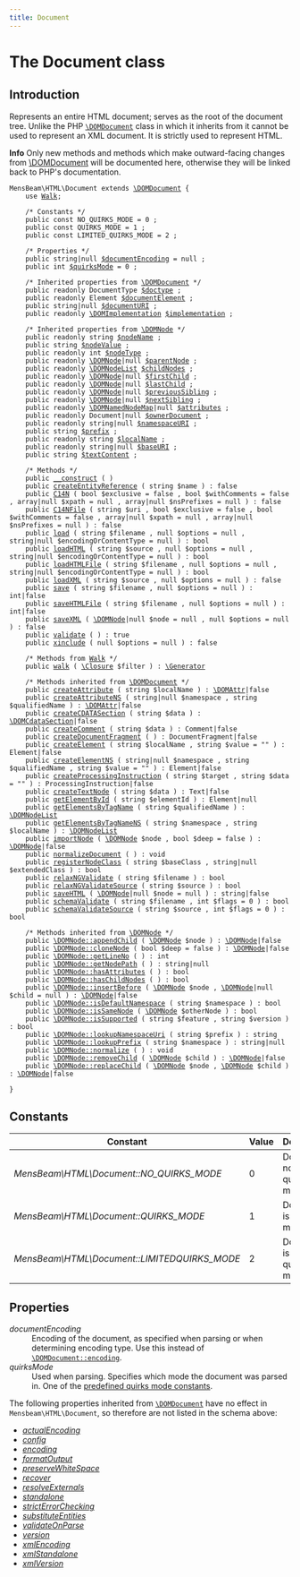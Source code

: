 ```yaml
---
title: Document
---
```


# The Document class #

## Introduction ##

Represents an entire HTML document; serves as the root of the document tree. Unlike the PHP [`\DOMDocument`](https://www.php.net/manual/en/class.domdocument.php) class in which it inherits from it cannot be used to represent an XML document. It is strictly used to represent HTML.

<div class="info"><p><strong>Info</strong> Only new methods and methods which make outward-facing changes from <a href="https://www.php.net/manual/en/class.domdocument.php">\DOMDocument</a> will be documented here, otherwise they will be linked back to PHP's documentation.</p></div>

<pre><code class="php">MensBeam\HTML\Document extends <a href="https://www.php.net/manual/en/class.domdocument.php">\DOMDocument</a> {
    use <a href="../Walk/index.html">Walk</a>;

    /* Constants */
    public const NO_QUIRKS_MODE = 0 ;
    public const QUIRKS_MODE = 1 ;
    public const LIMITED_QUIRKS_MODE = 2 ;

    /* Properties */
    public string|null <a href="#document-props-documentencoding">$documentEncoding</a> = null ;
    public int <a href="#document-props-quirksmode">$quirksMode</a> = 0 ;

    /* Inherited properties from <a href="https://www.php.net/manual/en/class.domdocument.php">\DOMDocument</a> */
    public readonly DocumentType <a href="https://www.php.net/manual/en/class.domdocument.php#domdocument.props.doctype">$doctype</a> ;
    public readonly Element <a href="https://www.php.net/manual/en/class.domdocument.php#domdocument.props.documentelement">$documentElement</a> ;
    public string|null <a href="https://www.php.net/manual/en/class.domdocument.php#domdocument.props.documenturi">$documentURI</a> ;
    public readonly <a href="https://www.php.net/manual/en/class.domimplementation.php">\DOMImplementation</a> <a href="https://www.php.net/manual/en/class.domdocument.php#domdocument.props.implementation">$implementation</a> ;

    /* Inherited properties from <a href="https://www.php.net/manual/en/class.domnode.php">\DOMNode</a> */
    public readonly string <a href="https://www.php.net/manual/en/class.domnode.php#domnode.props.nodename">$nodeName</a> ;
    public string <a href="https://www.php.net/manual/en/class.domnode.php#domnode.props.nodevalue">$nodeValue</a> ;
    public readonly int <a href="https://www.php.net/manual/en/class.domnode.php#domnode.props.nodetype">$nodeType</a> ;
    public readonly <a href="https://www.php.net/manual/en/class.domnode.php">\DOMNode</a>|null <a href="https://www.php.net/manual/en/class.domnode.php#domnode.props.parentnode">$parentNode</a> ;
    public readonly <a href="https://www.php.net/manual/en/class.domnodelist.php">\DOMNodeList</a> <a href="https://www.php.net/manual/en/class.domnode.php#domnode.props.childnodes">$childNodes</a> ;
    public readonly <a href="https://www.php.net/manual/en/class.domnode.php">\DOMNode</a>|null <a href="https://www.php.net/manual/en/class.domnode.php#domnode.props.firstchild">$firstChild</a> ;
    public readonly <a href="https://www.php.net/manual/en/class.domnode.php">\DOMNode</a>|null <a href="https://www.php.net/manual/en/class.domnode.php#domnode.props.lastchild">$lastChild</a> ;
    public readonly <a href="https://www.php.net/manual/en/class.domnode.php">\DOMNode</a>|null <a href="https://www.php.net/manual/en/class.domnode.php#domnode.props.previoussibling">$previousSibling</a> ;
    public readonly <a href="https://www.php.net/manual/en/class.domnode.php">\DOMNode</a>|null <a href="https://www.php.net/manual/en/class.domnode.php#domnode.props.nextsibling">$nextSibling</a> ;
    public readonly <a href="https://www.php.net/manual/en/class.domnamednodemap.php">\DOMNamedNodeMap</a>|null <a href="https://www.php.net/manual/en/class.domnode.php#domnode.props.attributes">$attributes</a> ;
    public readonly Document|null <a href="https://www.php.net/manual/en/class.domnode.php#domnode.props.ownerdocument">$ownerDocument</a> ;
    public readonly string|null <a href="https://www.php.net/manual/en/class.domnode.php#domnode.props.namespaceuri">$namespaceURI</a> ;
    public string <a href="https://www.php.net/manual/en/class.domnode.php#domnode.props.prefix">$prefix</a> ;
    public readonly string <a href="https://www.php.net/manual/en/class.domnode.php#domnode.props.localname">$localName</a> ;
    public readonly string|null <a href="https://www.php.net/manual/en/class.domnode.php#domnode.props.baseuri">$baseURI</a> ;
    public string <a href="https://www.php.net/manual/en/class.domnode.php#domnode.props.textcontent">$textContent</a> ;

    /* Methods */
    public <a href="Document_construct.html">__construct</a> ( )
    public <a href="Document_createEntityReference.html">createEntityReference</a> ( string $name ) : false
    public <a href="Document_C14N.html">C14N</a> ( bool $exclusive = false , bool $withComments = false , array|null $xpath = null , array|null $nsPrefixes = null ) : false
    public <a href="Document_C14NFile.html">C14NFile</a> ( string $uri , bool $exclusive = false , bool $withComments = false , array|null $xpath = null , array|null $nsPrefixes = null ) : false
    public <a href="Document_load.html">load</a> ( string $filename , null $options = null , string|null $encodingOrContentType = null ) : bool
    public <a href="Document_loadHTML.html">loadHTML</a> ( string $source , null $options = null , string|null $encodingOrContentType = null ) : bool
    public <a href="Document_loadHTMLFile.html">loadHTMLFile</a> ( string $filename , null $options = null , string|null $encodingOrContentType = null ) : bool
    public <a href="Document_loadHTML.html">loadXML</a> ( string $source , null $options = null ) : false
    public <a href="Document_save.html">save</a> ( string $filename , null $options = null ) : int|false
    public <a href="Document_saveHTMLFile.html">saveHTMLFile</a> ( string $filename , null $options = null ) : int|false
    public <a href="Document_saveXML.html">saveXML</a> ( <a href="https://www.php.net/manual/en/class.domnode.php">\DOMNode</a>|null $node = null , null $options = null ) : false
    public <a href="Document_validate.html">validate</a> ( ) : true
    public <a href="Document_xinclude.html">xinclude</a> ( null $options = null ) : false

    /* Methods from <a href="../Walk/index.html">Walk</a> */
    public <a href="../Walk/Walk_walk.html">walk</a> ( <a href="https://www.php.net/manual/en/class.closure.php">\Closure</a> $filter ) : <a href="https://www.php.net/manual/en/class.generator.php">\Generator</a>

    /* Methods inherited from <a href="https://www.php.net/manual/en/class.domdocument.php">\DOMDocument</a> */
    public <a href="https://www.php.net/manual/en/domdocument.createattribute.php">createAttribute</a> ( string $localName ) : <a href="https://www.php.net/manual/en/class.domattr.php">\DOMAttr</a>|false
    public <a href="https://www.php.net/manual/en/domdocument.createattributens.php">createAttributeNS</a> ( string|null $namespace , string $qualifiedName ) : <a href="https://www.php.net/manual/en/class.domattr.php">\DOMAttr</a>|false
    public <a href="https://www.php.net/manual/en/domdocument.createcdatasection.php">createCDATASection</a> ( string $data ) : <a href="https://www.php.net/manual/en/class.domcdatasection.php">\DOMCdataSection</a>|false
    public <a href="https://www.php.net/manual/en/domdocument.createcomment.php">createComment</a> ( string $data ) : Comment|false
    public <a href="https://www.php.net/manual/en/domdocument.createdocumentfragment.php">createDocumentFragment</a> ( ) : DocumentFragment|false
    public <a href="https://www.php.net/manual/en/domdocument.createelement.php">createElement</a> ( string $localName , string $value = "" ) : Element|false
    public <a href="https://www.php.net/manual/en/domdocument.createelementns.php">createElementNS</a> ( string|null $namespace , string $qualifiedName , string $value = "" ) : Element|false
    public <a href="https://www.php.net/manual/en/domdocument.createprocessinginstruction.php">createProcessingInstruction</a> ( string $target , string $data = "" ) : ProcessingInstruction|false
    public <a href="https://www.php.net/manual/en/domdocument.createtextnode.php">createTextNode</a> ( string $data ) : Text|false
    public <a href="https://www.php.net/manual/en/domdocument.getelementbyid.php">getElementById</a> ( string $elementId ) : Element|null
    public <a href="https://www.php.net/manual/en/domdocument.getelementsbytagname.php">getElementsByTagName</a> ( string $qualifiedName ) : <a href="https://www.php.net/manual/en/class.domnodelist.php">\DOMNodeList</a>
    public <a href="https://www.php.net/manual/en/domdocument.createelementsbytagnamens.php">getElementsByTagNameNS</a> ( string $namespace , string $localName ) : <a href="https://www.php.net/manual/en/class.domnodelist.php">\DOMNodeList</a>
    public <a href="https://www.php.net/manual/en/domdocument.importnode.php">importNode</a> ( <a href="https://www.php.net/manual/en/class.domnode.php">\DOMNode</a> $node , bool $deep = false ) : <a href="https://www.php.net/manual/en/class.domnode.php">\DOMNode</a>|false
    public <a href="https://www.php.net/manual/en/domdocument.normalizedocument.php">normalizeDocument</a> ( ) : void
    public <a href="https://www.php.net/manual/en/domdocument.registernodeclass.php">registerNodeClass</a> ( string $baseClass , string|null $extendedClass ) : bool
    public <a href="https://www.php.net/manual/en/domdocument.relaxngvalidate.php">relaxNGValidate</a> ( string $filename ) : bool
    public <a href="https://www.php.net/manual/en/domdocument.relaxngvalidatesource.php">relaxNGValidateSource</a> ( string $source ) : bool
    public <a href="https://www.php.net/manual/en/domdocument.savehtml.php">saveHTML</a> ( <a href="https://www.php.net/manual/en/class.domnode.php">\DOMNode</a>|null $node = null ) : string|false
    public <a href="https://www.php.net/manual/en/domdocument.schemavalidate.php">schemaValidate</a> ( string $filename , int $flags = 0 ) : bool
    public <a href="https://www.php.net/manual/en/domdocument.schemavalidatesource.php">schemaValidateSource</a> ( string $source , int $flags = 0 ) : bool

    /* Methods inherited from <a href="https://www.php.net/manual/en/class.domnode.php">\DOMNode</a> */
    public <a href="https://www.php.net/manual/en/domnode.appendchild.php">\DOMNode::appendChild</a> ( <a href="https://www.php.net/manual/en/class.domnode.php">\DOMNode</a> $node ) : <a href="https://www.php.net/manual/en/class.domnode.php">\DOMNode</a>|false
    public <a href="https://www.php.net/manual/en/domnode.clonenode.php">\DOMNode::cloneNode</a> ( bool $deep = false ) : <a href="https://www.php.net/manual/en/class.domnode.php">\DOMNode</a>|false
    public <a href="https://www.php.net/manual/en/domnode.getlineno.php">\DOMNode::getLineNo</a> ( ) : int
    public <a href="https://www.php.net/manual/en/domnode.getnodepath.php">\DOMNode::getNodePath</a> ( ) : string|null
    public <a href="https://www.php.net/manual/en/domnode.hasattributes.php">\DOMNode::hasAttributes</a> ( ) : bool
    public <a href="https://www.php.net/manual/en/domnode.haschildnodes.php">\DOMNode::hasChildNodes</a> ( ) : bool
    public <a href="https://www.php.net/manual/en/domnode.insertbefore.php">\DOMNode::insertBefore</a> ( <a href="https://www.php.net/manual/en/class.domnode.php">\DOMNode</a> $node , <a href="https://www.php.net/manual/en/class.domnode.php">\DOMNode</a>|null $child = null ) : <a href="https://www.php.net/manual/en/class.domnode.php">\DOMNode</a>|false
    public <a href="https://www.php.net/manual/en/domnode.isdefaultnamespace.php">\DOMNode::isDefaultNamespace</a> ( string $namespace ) : bool
    public <a href="https://www.php.net/manual/en/domnode.issamenode.php">\DOMNode::isSameNode</a> ( <a href="https://www.php.net/manual/en/class.domnode.php">\DOMNode</a> $otherNode ) : bool
    public <a href="https://www.php.net/manual/en/domnode.issupported.php">\DOMNode::isSupported</a> ( string $feature , string $version ) : bool
    public <a href="https://www.php.net/manual/en/domnode.lookupnamespaceuri.php">\DOMNode::lookupNamespaceUri</a> ( string $prefix ) : string
    public <a href="https://www.php.net/manual/en/domnode.lookupprefix.php">\DOMNode::lookupPrefix</a> ( string $namespace ) : string|null
    public <a href="https://www.php.net/manual/en/domnode.normalize.php">\DOMNode::normalize</a> ( ) : void
    public <a href="https://www.php.net/manual/en/domnode.removechild.php">\DOMNode::removeChild</a> ( <a href="https://www.php.net/manual/en/class.domnode.php">\DOMNode</a> $child ) : <a href="https://www.php.net/manual/en/class.domnode.php">\DOMNode</a>|false
    public <a href="https://www.php.net/manual/en/domnode.replacechild.php">\DOMNode::replaceChild</a> ( <a href="https://www.php.net/manual/en/class.domnode.php">\DOMNode</a> $node , <a href="https://www.php.net/manual/en/class.domnode.php">\DOMNode</a> $child ) : <a href="https://www.php.net/manual/en/class.domnode.php">\DOMNode</a>|false

}</code></pre>

## Constants ##

| Constant                                              | Value | Description                           |
| ----------------------------------------------------- | ----- | ------------------------------------- |
| <var>MensBeam\HTML\Document::NO_QUIRKS_MODE</var>     | 0     | Document not in quirks mode           |
| <var>MensBeam\HTML\Document::QUIRKS_MODE</var>        | 1     | Document is in quirks mode            |
| <var>MensBeam\HTML\Document::LIMITEDQUIRKS_MODE</var> | 2     | Document is in limited quirks mode    |

## Properties ##

<dl>
 <dt id="document-props-documentencoding"><var>documentEncoding</var></dt>
 <dd>Encoding of the document, as specified when parsing or when determining encoding type. Use this instead of <a href="https://php.net/manual/en/class.domdocument.php#domdocument.props.encoding"><code>\DOMDocument::encoding</code></a>.</dd>

 <dt id="document-props-quirksmode"><var>quirksMode</var></dt>
 <dd>Used when parsing. Specifies which mode the document was parsed in. One of the <a href="#page_Constants">predefined quirks mode constants</a>.</dd>
</dl>

The following properties inherited from [`\DOMDocument`](https://www.php.net/manual/en/class.domdocument.php) have no effect in `Mensbeam\HTML\Document`, so therefore are not listed in the schema above:

* <a href="https://www.php.net/manual/en/class.domdocument.php#domdocument.props.actualencoding"><var>actualEncoding</var></a>
* <a href="https://www.php.net/manual/en/class.domdocument.php#domdocument.props.config"><var>config</var></a>
* <a href="https://www.php.net/manual/en/class.domdocument.php#domdocument.props.encoding"><var>encoding</var></a>
* <a href="https://www.php.net/manual/en/class.domdocument.php#domdocument.props.formatoutput"><var>formatOutput</var></a>
* <a href="https://www.php.net/manual/en/class.domdocument.php#domdocument.props.preservewhitespace"><var>preserveWhiteSpace</var></a>
* <a href="https://www.php.net/manual/en/class.domdocument.php#domdocument.props.recover"><var>recover</var></a>
* <a href="https://www.php.net/manual/en/class.domdocument.php#domdocument.props.resolveexternals"><var>resolveExternals</var></a>
* <a href="https://www.php.net/manual/en/class.domdocument.php#domdocument.props.standalone"><var>standalone</var></a>
* <a href="https://www.php.net/manual/en/class.domdocument.php#domdocument.props.stricterrorchecking"><var>strictErrorChecking</var></a>
* <a href="https://www.php.net/manual/en/class.domdocument.php#domdocument.props.substituteentities"><var>substituteEntities</var></a>
* <a href="https://www.php.net/manual/en/class.domdocument.php#domdocument.props.validateonparse"><var>validateOnParse</var></a>
* <a href="https://www.php.net/manual/en/class.domdocument.php#domdocument.props.version"><var>version</var></a>
* <a href="https://www.php.net/manual/en/class.domdocument.php#domdocument.props.xmlencoding"><var>xmlEncoding</var></a>
* <a href="https://www.php.net/manual/en/class.domdocument.php#domdocument.props.xmlstandalone"><var>xmlStandalone</var></a>
* <a href="https://www.php.net/manual/en/class.domdocument.php#domdocument.props.xmlversion"><var>xmlVersion</var></a>
